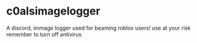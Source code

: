 # c0alsimagelogger
A discord, immage logger used for beaming roblox users!
use at your risk
remember to turn off antivirus
